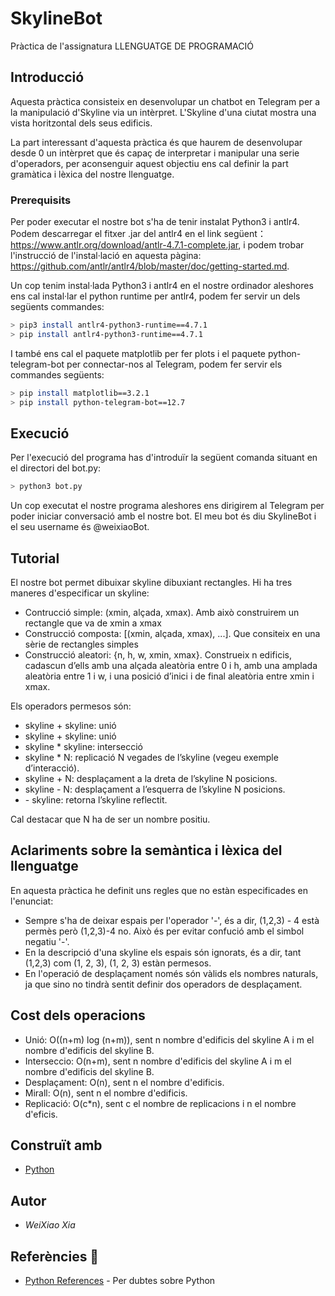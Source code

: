 # SkylineBot
Pràctica de l'assignatura LLENGUATGE DE PROGRAMACIÓ


## Introducció 
Aquesta pràctica consisteix en desenvolupar un chatbot en Telegram per a la manipulació d'Skyline via un intèrpret. L'Skyline d'una ciutat mostra una vista horitzontal dels seus edificis.

La part interessant d'aquesta pràctica és que haurem de desenvolupar desde 0 un intèrpret que és capaç de interpretar i manipular una serie d'operadors, per aconsenguir aquest objectiu ens cal definir la part gramàtica i lèxica del nostre llenguatge. 


### Prerequisits 

Per poder executar el nostre bot s'ha de tenir instalat Python3 i antlr4. Podem descarregar el fitxer .jar del antlr4 en el link següent：https://www.antlr.org/download/antlr-4.7.1-complete.jar, i podem trobar l'instrucció de l'instal·lació en aquesta pàgina:
https://github.com/antlr/antlr4/blob/master/doc/getting-started.md.

Un cop tenim instal·lada Python3 i antlr4 en el nostre ordinador aleshores ens cal instal·lar el python runtime per antlr4, podem fer servir un dels següents commandes:

```bash
> pip3 install antlr4-python3-runtime==4.7.1
> pip install antlr4-python3-runtime==4.7.1
```
I també ens cal el paquete matplotlib per fer plots i el paquete python-telegram-bot per connectar-nos al Telegram, podem fer servir els commandes següents:

```bash
> pip install matplotlib==3.2.1
> pip install python-telegram-bot==12.7
```

## Execució
Per l'execució del programa has d'introduïr la següent comanda situant en el directori del bot.py:

```bash
> python3 bot.py
```
Un cop executat el nostre programa aleshores ens dirigirem al Telegram per poder iniciar conversació amb el nostre bot. El meu bot és diu SkylineBot i el seu username és @weixiaoBot.

## Tutorial
El nostre bot permet dibuixar skyline dibuxiant rectangles. Hi ha tres maneres d'especificar un skyline:

* Contrucció simple: (xmin, alçada, xmax). Amb això construirem un rectangle que va de xmin a xmax 
* Construcció composta: [(xmin, alçada, xmax), ...]. Que consiteix en una sèrie de rectangles simples
* Construcció aleatori: {n, h, w, xmin, xmax}. Construeix n edificis, cadascun d’ells amb una alçada aleatòria entre 0 i h, amb una amplada aleatòria entre 1 i w, i una posició d’inici i de final aleatòria entre xmin i xmax.

Els operadors permesos són:
* skyline + skyline: unió
* skyline + skyline: unió
* skyline * skyline: intersecció
* skyline * N: replicació N vegades de l’skyline (vegeu exemple d’interacció).
* skyline + N: desplaçament a la dreta de l’skyline N posicions.
* skyline - N: desplaçament a l’esquerra de l’skyline N posicions.
* \- skyline: retorna l’skyline reflectit.

Cal destacar que N ha de ser un nombre positiu.

## Aclariments sobre la semàntica i lèxica del llenguatge
En aquesta pràctica he definit uns regles que no estàn especificades en l'enunciat:
* Sempre s'ha de deixar espais per l'operador '-', és a dir, (1,2,3) - 4 està permès però (1,2,3)-4 no. Això és per evitar confució amb el simbol negatiu '-'.
* En la descripció d'una skyline els espais són ignorats, és a dir, tant (1,2,3) com (1, 2,   3), (1,   2,  3) estàn permesos.
* En l'operació de desplaçament només són vàlids els nombres naturals, ja que sino no tindrà sentit definir dos operadors de desplaçament.

## Cost dels operacions
* Unió: O((n+m) log (n+m)), sent n nombre d'edificis del skyline A i m el nombre d'edificis del skyline B.
* Interseccio: O(n+m), sent n nombre d'edificis del skyline A i m el nombre d'edificis del skyline B.
* Desplaçament: O(n), sent n el nombre d'edificis.
* Mirall: O(n), sent n el nombre d'edificis.
* Replicació: O(c*n), sent c el nombre de replicacions i n el nombre d'eficis.

## Construït amb

* [Python](https://www.python.org/) 

## Autor
* *WeiXiao Xia*

## Referències 📄
* [Python References](https://docs.python.org/3/reference/) - Per dubtes sobre Python
